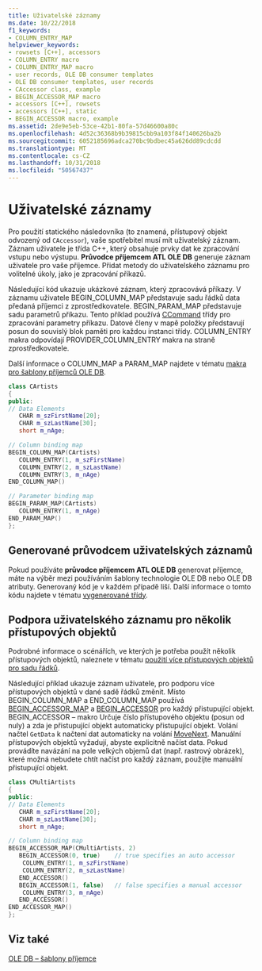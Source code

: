 ```yaml
---
title: Uživatelské záznamy
ms.date: 10/22/2018
f1_keywords:
- COLUMN_ENTRY_MAP
helpviewer_keywords:
- rowsets [C++], accessors
- COLUMN_ENTRY macro
- COLUMN_ENTRY_MAP macro
- user records, OLE DB consumer templates
- OLE DB consumer templates, user records
- CAccessor class, example
- BEGIN_ACCESSOR_MAP macro
- accessors [C++], rowsets
- accessors [C++], static
- BEGIN_ACCESSOR macro, example
ms.assetid: 2de9e5eb-53ce-42b1-80fa-57d46600a80c
ms.openlocfilehash: 4d52c36368b9b39815cbb9a103f84f140626ba2b
ms.sourcegitcommit: 6052185696adca270bc9bdbec45a626dd89cdcdd
ms.translationtype: MT
ms.contentlocale: cs-CZ
ms.lasthandoff: 10/31/2018
ms.locfileid: "50567437"
---
```

# <a name="user-records"></a>Uživatelské záznamy

Pro použití statického následovníka (to znamená, přístupový objekt odvozený od `CAccessor`), vaše spotřebitel musí mít uživatelský záznam. Záznam uživatele je třída C++, který obsahuje prvky dat ke zpracování vstupu nebo výstupu. **Průvodce příjemcem ATL OLE DB** generuje záznam uživatele pro vaše příjemce. Přidat metody do uživatelského záznamu pro volitelné úkoly, jako je zpracování příkazů.

Následující kód ukazuje ukázkové záznam, který zpracovává příkazy. V záznamu uživatele BEGIN_COLUMN_MAP představuje sadu řádků data předaná příjemci z zprostředkovatele. BEGIN_PARAM_MAP představuje sadu parametrů příkazu. Tento příklad používá [CCommand](../../data/oledb/ccommand-class.md) třídy pro zpracování parametry příkazu. Datové členy v mapě položky představují posun do souvislý blok paměti pro každou instanci třídy. COLUMN_ENTRY makra odpovídají PROVIDER_COLUMN_ENTRY makra na straně zprostředkovatele.

Další informace o COLUMN_MAP a PARAM_MAP najdete v tématu [makra pro šablony příjemců OLE DB](../../data/oledb/macros-and-global-functions-for-ole-db-consumer-templates.md).

```cpp
class CArtists
{
public:
// Data Elements
   CHAR m_szFirstName[20];
   CHAR m_szLastName[30];
   short m_nAge;

// Column binding map
BEGIN_COLUMN_MAP(CArtists)
   COLUMN_ENTRY(1, m_szFirstName)
   COLUMN_ENTRY(2, m_szLastName)
   COLUMN_ENTRY(3, m_nAge)
END_COLUMN_MAP()

// Parameter binding map
BEGIN_PARAM_MAP(CArtists)
   COLUMN_ENTRY(1, m_nAge)
END_PARAM_MAP()
};
```

## <a name="wizard-generated-user-records"></a>Generované průvodcem uživatelských záznamů

Pokud používáte **průvodce příjemcem ATL OLE DB** generovat příjemce, máte na výběr mezi používáním šablony technologie OLE DB nebo OLE DB atributy. Generovaný kód je v každém případě liší. Další informace o tomto kódu najdete v tématu [vygenerované třídy](../../data/oledb/consumer-wizard-generated-classes.md).

## <a name="user-record-support-for-multiple-accessors"></a>Podpora uživatelského záznamu pro několik přístupových objektů

Podrobné informace o scénářích, ve kterých je potřeba použít několik přístupových objektů, naleznete v tématu [použití více přístupových objektů pro sadu řádků](../../data/oledb/using-multiple-accessors-on-a-rowset.md).

Následující příklad ukazuje záznam uživatele, pro podporu více přístupových objektů v dané sadě řádků změnit. Místo BEGIN_COLUMN_MAP a END_COLUMN_MAP používá [BEGIN_ACCESSOR_MAP](../../data/oledb/begin-accessor-map.md) a [BEGIN_ACCESSOR](../../data/oledb/begin-accessor.md) pro každý přistupující objekt. BEGIN_ACCESSOR – makro Určuje číslo přístupového objektu (posun od nuly) a zda je přistupující objekt automaticky přistupující objekt. Volání načtel `GetData` k načtení dat automaticky na volání [MoveNext](../../data/oledb/crowset-movenext.md). Manuální přístupových objektů vyžadují, abyste explicitně načíst data. Pokud provádíte navázání na pole velkých objemů dat (např. rastrový obrázek), které možná nebudete chtít načíst pro každý záznam, použijte manuální přistupující objekt.

```cpp
class CMultiArtists
{
public:
// Data Elements
   CHAR m_szFirstName[20];
   CHAR m_szLastName[30];
   short m_nAge;

// Column binding map
BEGIN_ACCESSOR_MAP(CMultiArtists, 2)
   BEGIN_ACCESSOR(0, true)    // true specifies an auto accessor
    COLUMN_ENTRY(1, m_szFirstName)
    COLUMN_ENTRY(2, m_szLastName)
   END_ACCESSOR()
   BEGIN_ACCESSOR(1, false)   // false specifies a manual accessor
    COLUMN_ENTRY(3, m_nAge)
   END_ACCESSOR()
END_ACCESSOR_MAP()
};
```

## <a name="see-also"></a>Viz také

[OLE DB – šablony příjemce](../../data/oledb/ole-db-consumer-templates-cpp.md)